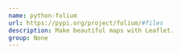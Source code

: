 ```yaml
---
name: python-folium
url: https://pypi.org/project/folium/#files
description: Make beautiful maps with Leaflet.
group: None
---
```

